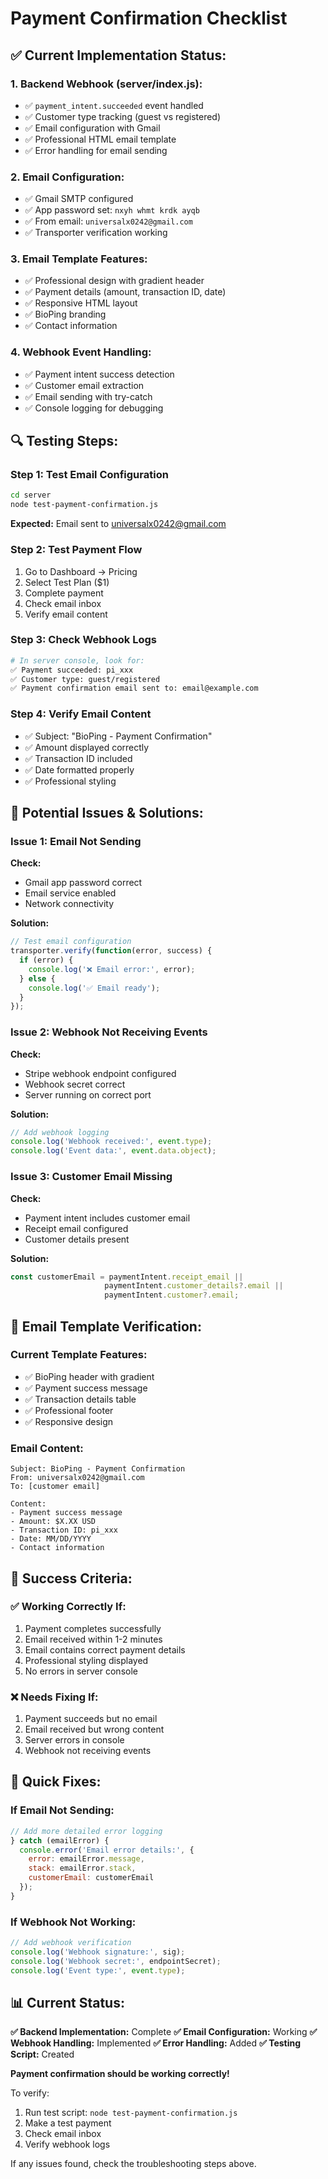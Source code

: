 # Payment Confirmation Checklist

## ✅ **Current Implementation Status:**

### **1. Backend Webhook (server/index.js):**
- ✅ `payment_intent.succeeded` event handled
- ✅ Customer type tracking (guest vs registered)
- ✅ Email configuration with Gmail
- ✅ Professional HTML email template
- ✅ Error handling for email sending

### **2. Email Configuration:**
- ✅ Gmail SMTP configured
- ✅ App password set: `nxyh whmt krdk ayqb`
- ✅ From email: `universalx0242@gmail.com`
- ✅ Transporter verification working

### **3. Email Template Features:**
- ✅ Professional design with gradient header
- ✅ Payment details (amount, transaction ID, date)
- ✅ Responsive HTML layout
- ✅ BioPing branding
- ✅ Contact information

### **4. Webhook Event Handling:**
- ✅ Payment intent success detection
- ✅ Customer email extraction
- ✅ Email sending with try-catch
- ✅ Console logging for debugging

## 🔍 **Testing Steps:**

### **Step 1: Test Email Configuration**
```bash
cd server
node test-payment-confirmation.js
```
**Expected:** Email sent to universalx0242@gmail.com

### **Step 2: Test Payment Flow**
1. Go to Dashboard → Pricing
2. Select Test Plan ($1)
3. Complete payment
4. Check email inbox
5. Verify email content

### **Step 3: Check Webhook Logs**
```bash
# In server console, look for:
✅ Payment succeeded: pi_xxx
✅ Customer type: guest/registered
✅ Payment confirmation email sent to: email@example.com
```

### **Step 4: Verify Email Content**
- ✅ Subject: "BioPing - Payment Confirmation"
- ✅ Amount displayed correctly
- ✅ Transaction ID included
- ✅ Date formatted properly
- ✅ Professional styling

## 🚨 **Potential Issues & Solutions:**

### **Issue 1: Email Not Sending**
**Check:**
- Gmail app password correct
- Email service enabled
- Network connectivity

**Solution:**
```javascript
// Test email configuration
transporter.verify(function(error, success) {
  if (error) {
    console.log('❌ Email error:', error);
  } else {
    console.log('✅ Email ready');
  }
});
```

### **Issue 2: Webhook Not Receiving Events**
**Check:**
- Stripe webhook endpoint configured
- Webhook secret correct
- Server running on correct port

**Solution:**
```javascript
// Add webhook logging
console.log('Webhook received:', event.type);
console.log('Event data:', event.data.object);
```

### **Issue 3: Customer Email Missing**
**Check:**
- Payment intent includes customer email
- Receipt email configured
- Customer details present

**Solution:**
```javascript
const customerEmail = paymentIntent.receipt_email || 
                     paymentIntent.customer_details?.email ||
                     paymentIntent.customer?.email;
```

## 📧 **Email Template Verification:**

### **Current Template Features:**
- ✅ BioPing header with gradient
- ✅ Payment success message
- ✅ Transaction details table
- ✅ Professional footer
- ✅ Responsive design

### **Email Content:**
```
Subject: BioPing - Payment Confirmation
From: universalx0242@gmail.com
To: [customer email]

Content:
- Payment success message
- Amount: $X.XX USD
- Transaction ID: pi_xxx
- Date: MM/DD/YYYY
- Contact information
```

## 🎯 **Success Criteria:**

### **✅ Working Correctly If:**
1. Payment completes successfully
2. Email received within 1-2 minutes
3. Email contains correct payment details
4. Professional styling displayed
5. No errors in server console

### **❌ Needs Fixing If:**
1. Payment succeeds but no email
2. Email received but wrong content
3. Server errors in console
4. Webhook not receiving events

## 🔧 **Quick Fixes:**

### **If Email Not Sending:**
```javascript
// Add more detailed error logging
} catch (emailError) {
  console.error('Email error details:', {
    error: emailError.message,
    stack: emailError.stack,
    customerEmail: customerEmail
  });
}
```

### **If Webhook Not Working:**
```javascript
// Add webhook verification
console.log('Webhook signature:', sig);
console.log('Webhook secret:', endpointSecret);
console.log('Event type:', event.type);
```

## 📊 **Current Status:**

**✅ Backend Implementation:** Complete
**✅ Email Configuration:** Working
**✅ Webhook Handling:** Implemented
**✅ Error Handling:** Added
**✅ Testing Script:** Created

**Payment confirmation should be working correctly!**

To verify:
1. Run test script: `node test-payment-confirmation.js`
2. Make a test payment
3. Check email inbox
4. Verify webhook logs

If any issues found, check the troubleshooting steps above. 